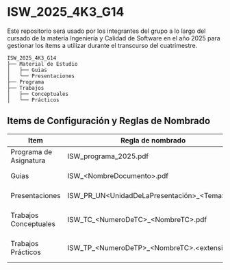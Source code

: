 # ISW_2025_4K3_G14
Este repositorio será usado por los integrantes del grupo a lo largo del cursado de la materia Ingeniería y Calidad de Software en el año 2025 para gestionar los ítems a utilizar durante el transcurso del cuatrimestre.

```
ISW_2025_4K3_G14
├── Material de Estudio
│   ├── Guias
│   └── Presentaciones
├── Programa
├── Trabajos
│   ├── Conceptuales
│   └── Prácticos
```

## Items de Configuración y Reglas de Nombrado

| Item        | Regla de nombrado                        | Tipo            |
|-------------|------------------------------------------|-----------------|
| Programa de Asignatura | ISW_programa_2025.pdf         | Documento       |
| Guias          | ISW_\<NombreDocumento\>.pdf                | Recurso de estudio       |
| Presentaciones | ISW_PR_UN\<UnidadDeLaPresentación\>_\<Tema\>.pdf       | Recurso de estudio |
| Trabajos Conceptuales   | ISW_TC_\<NumeroDeTC\>_\<NombreTC\>.pdf   | Recurso de realizacion propia|
| Trabajos Prácticos  | ISW_TP_\<NumeroDeTP\>_\<NombreTC\>.\<extensión\>      | Recurso de realizacion propia         |
